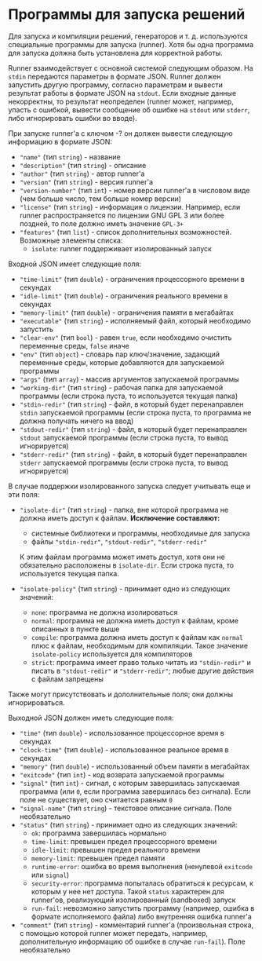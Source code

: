 # Программы для запуска решений

Для запуска и компиляции решений, генераторов и т. д. используются специальные программы для запуска (runner). Хотя бы одна программа для запуска должна быть установлена для корректной работы.

Runner взаимодействует с основной системой следующим образом. На `stdin` передаются параметры в формате JSON. Runner должен запустить другую программу, согласно параметрам и вывести результат работы в формате JSON на `stdout`. Если входные данные некорректны, то результат неопределен (runner может, например, упасть с ошибкой, вывести сообщение об ошибке на `stdout` или `stderr`, либо игнорировать ошибки во вводе).

При запуске runner'а с ключом -? он должен вывести следующую информацию в формате JSON:

- `"name"` (тип `string`) - название
- `"description"` (тип `string`) - описание
- `"author"` (тип `string`) - автор runner'а
- `"version"` (тип `string`) - версия runner'а
- `"version-number"` (тип `int`) - номер версии runner'а в числовом виде (чем больше число, тем больше номер версии)
- `"license"` (тип `string`) - информация о лицензии. Например, если runner распространяется по лицензии GNU GPL 3 или более поздней, то поле должно иметь значение `GPL-3+`
- `"features"` (тип `list`) - список дополнительных возможностей. Возможные элементы списка:
  - `isolate`: runner поддерживает изолированный запуск

Входной JSON имеет следующие поля:

- `"time-limit"` (тип `double`) - ограничения процессорного времени в секундах
- `"idle-limit"` (тип `double`) - ограничения реального времени в секундах  
- `"memory-limit"` (тип `double`) - ограничения памяти в мегабайтах  
- `"executable"` (тип `string`) - исполняемый файл, который необходимо запустить  
- `"clear-env"` (тип `bool`) - равен `true`, если необходимо очистить переменные среды, `false` иначе  
- `"env"` (тип `object`) - словарь пар ключ/значение, задающий переменные среды, которые добавляются для запускаемой программы  
- `"args"` (тип `array`) - массив аргументов запускаемой программы  
- `"working-dir"` (тип `string`) - рабочая папка для запускаемой программы (если строка пуста, то используется текущая папка)  
- `"stdin-redir"` (тип `string`) - файл, в который будет перенаправлен `stdin` запускаемой программы (если строка пуста, то программа не должна получать ничего на ввод)  
- `"stdout-redir"` (тип `string`) - файл, в который будет перенаправлен `stdout` запускаемой программы (если строка пуста, то вывод игнорируется)  
- `"stderr-redir"` (тип `string`) - файл, в который будет перенаправлен `stderr` запускаемой программы (если строка пуста, то вывод игнорируется)  

В случае поддержки изолированного запуска следует учитывать еще и эти поля:

- `"isolate-dir"` (тип `string`) - папка, вне которой программа не должна иметь доступ к файлам. **Исключение составляют:**  
  - системные библиотеки и программы, необходимые для запуска
  - файлы `"stdin-redir"`, `"stdout-redir"`, `"stderr-redir"`
  
  К этим файлам программа может иметь доступ, хотя они не обязательно расположены в `isolate-dir`. Если строка пуста, то используется текущая папка.
- `"isolate-policy"` (тип `string`) - принимает одно из следующих значений:
  - `none`: программа не должна изолироваться
  - `normal`: программа не должна иметь доступ к файлам, кроме описанных в пункте выше
  - `compile`: программа должна иметь доступ к файлам как `normal` плюс к файлам, необходимым для компиляции. Такое значение `isolate-policy` используется для компиляторов
  - `strict`: программа имеет право только читать из `"stdin-redir"` и писать в `"stdout-redir"` и `"stderr-redir"`; любые другие действия с файлам запрещены

Также могут присутствовать и дололнительные поля; они должны игнорироваться.

Выходной JSON должен иметь следующие поля:

- `"time"` (тип `double`) - использованное процессорное время в секундах  
- `"clock-time"` (тип `double`) - использованное реальное время в секундах  
- `"memory"` (тип `double`) - использованный объем памяти в мегабайтах  
- `"exitcode"` (тип `int`) - код возврата запускаемой программы  
- `"signal"` (тип `int`) - сигнал, с которым завершилась запускаемая   программа (или `0`, если программа завершилась без сигнала). Если поле не существует, оно считается равным `0`  
- `"signal-name"` (тип `string`) - текстовое описание сигнала. Поле необязательно  
- `"status"` (тип `string`) - принимает одно из следующих значений:  
	- `ok`: программа завершилась нормально  
	- `time-limit`: превышен предел процессорного времени  
	- `idle-limit`: превышен предел реального времени  
	- `memory-limit`: превышен предел памяти  
	- `runtime-error`: ошибка во время выполнения (ненулевой `exitcode` или `signal`)  
	- `security-error`: программа попыталась обратиться к ресурсам, к которым у нее нет доступа. Такой `status` характерен для runner'ов, реализующий изолированный (sandboxed) запуск  
	- `run-fail`: невозможно запустить программу (например, ошибка в формате исполняемого файла) либо внутренняя ошибка runner'а  
- `"comment"` (тип `string`) -  комментарий runner'а (произвольная строка, с помощью которой runner может передать, например, дополнительную информацию об ошибке в случае `run-fail`). Поле необязательно  
